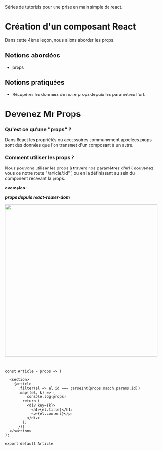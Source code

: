 Séries de tutoriels pour une prise en main simple de react.

# Création d'un composant React
Dans cette 4ème leçon, nous allons aborder les props.

## Notions abordées
* props 

## Notions pratiquées
* Récupérer les données de notre props depuis les paramètres l'url.

# Devenez Mr Props

### Qu'est ce qu'une "props" ?
 Dans React les propriétés ou accessoires communément appelées  props sont des données que l'on transmet d'un composant à un autre.

### Comment utiliser les props ?
Nous pouvons utiliser les props à travers nos paramètres d'url ( souvenez vous de notre route "/article/:id" ) ou en la définissant au sein du component recevant la props.

**exemples** :

***props depuis react-router-dom***

<img src="https://i.goopics.net/OyWJK.png" width="500px" /> 

```


const Article = props => (
	
  <section>
    {article
      .filter(el => el.id === parseInt(props.match.params.id))
      .map((el, k) => {
		  console.log(props)
        return (
          <div key={k}>
            <h1>{el.title}</h1>
            <p>{el.content}</p>
          </div>
        );
      })}
  </section>
);

export default Article;

```

